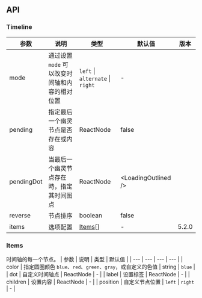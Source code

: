 ## API
### Timeline
| 参数 | 说明 | 类型 | 默认值 | 版本 |
| --- | --- | --- | --- | --- |
| mode | 通过设置 `mode` 可以改变时间轴和内容的相对位置 | `left` \| `alternate` \| `right` | - |  |
| pending | 指定最后一个幽灵节点是否存在或内容 | ReactNode | false |  |
| pendingDot | 当最后一个幽灵节点存在時，指定其时间图点 | ReactNode | &lt;LoadingOutlined /&gt; |  |
| reverse | 节点排序 | boolean | false |  |
| items | 选项配置 | [Items](#Items)[] | - | 5.2.0 |
### Items
时间轴的每一个节点。
| 参数 | 说明 | 类型 | 默认值 |
| --- | --- | --- | --- |
| color | 指定圆圈颜色 `blue`、`red`、`green`、`gray`，或自定义的色值 | string | `blue` |
| dot | 自定义时间轴点 | ReactNode | - |
| label | 设置标签 | ReactNode | - |
| children | 设置内容 | ReactNode | - |
| position | 自定义节点位置 | `left` \| `right` | - |